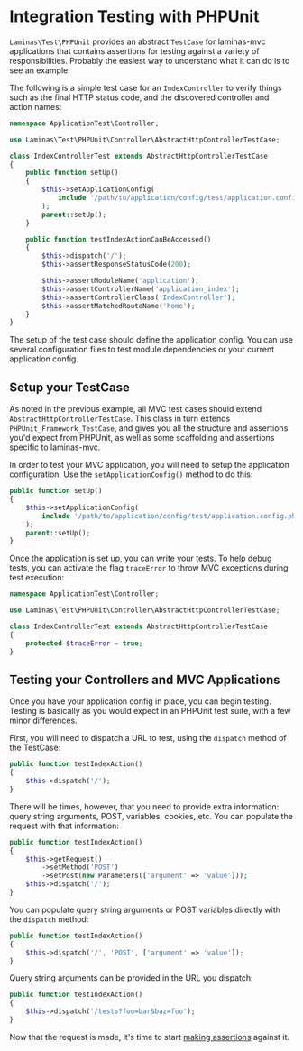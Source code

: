 # Integration Testing with PHPUnit

`Laminas\Test\PHPUnit` provides an abstract `TestCase` for laminas-mvc applications
that contains assertions for testing against a variety of responsibilities.
Probably the easiest way to understand what it can do is to see an example.

The following is a simple test case for an `IndexController` to verify things
such as the final HTTP status code, and the discovered controller and action
names:

```php
namespace ApplicationTest\Controller;

use Laminas\Test\PHPUnit\Controller\AbstractHttpControllerTestCase;

class IndexControllerTest extends AbstractHttpControllerTestCase
{
    public function setUp()
    {
        $this->setApplicationConfig(
            include '/path/to/application/config/test/application.config.php'
        );
        parent::setUp();
    }

    public function testIndexActionCanBeAccessed()
    {
        $this->dispatch('/');
        $this->assertResponseStatusCode(200);

        $this->assertModuleName('application');
        $this->assertControllerName('application_index');
        $this->assertControllerClass('IndexController');
        $this->assertMatchedRouteName('home');
    }
}
```

The setup of the test case should define the application config. You can use
several configuration files to test module dependencies or your current
application config.

## Setup your TestCase

As noted in the previous example, all MVC test cases should extend
`AbstractHttpControllerTestCase`.  This class in turn extends
`PHPUnit_Framework_TestCase`, and gives you all the structure and assertions
you'd expect from PHPUnit, as well as some scaffolding and assertions specific
to laminas-mvc.

In order to test your MVC application, you will need to setup the application
configuration. Use the `setApplicationConfig()` method to do this:

```php
public function setUp()
{
    $this->setApplicationConfig(
        include '/path/to/application/config/test/application.config.php'
    );
    parent::setUp();
}
```

Once the application is set up, you can write your tests. To help debug tests,
you can activate the flag `traceError` to throw MVC exceptions during test
execution:

```php
namespace ApplicationTest\Controller;

use Laminas\Test\PHPUnit\Controller\AbstractHttpControllerTestCase;

class IndexControllerTest extends AbstractHttpControllerTestCase
{
    protected $traceError = true;
}
```

## Testing your Controllers and MVC Applications

Once you have your application config in place, you can begin testing. Testing
is basically as you would expect in an PHPUnit test suite, with a few minor
differences.

First, you will need to dispatch a URL to test, using the `dispatch` method of
the TestCase:

```php
public function testIndexAction()
{
    $this->dispatch('/');
}
```

There will be times, however, that you need to provide extra information: query
string arguments, POST, variables, cookies, etc.  You can populate the request
with that information:

```php
public function testIndexAction()
{
    $this->getRequest()
        ->setMethod('POST')
        ->setPost(new Parameters(['argument' => 'value']));
    $this->dispatch('/');
}
```

You can populate query string arguments or POST variables directly with the
`dispatch` method:

```php
public function testIndexAction()
{
    $this->dispatch('/', 'POST', ['argument' => 'value']);
}
```

Query string arguments can be provided in the URL you dispatch:

```php
public function testIndexAction()
{
    $this->dispatch('/tests?foo=bar&baz=foo');
}
```

Now that the request is made, it's time to start [making assertions](assertions.md) against it.
